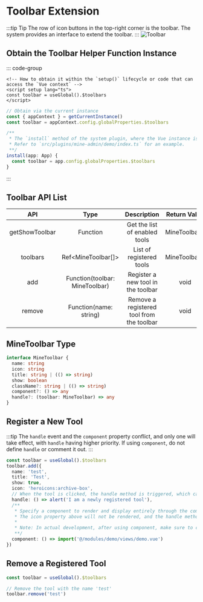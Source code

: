 # Toolbar Extension

:::tip Tip
The row of icon buttons in the top-right corner is the toolbar. The system provides an interface to extend the toolbar.
:::
![Toolbar](https://s21.ax1x.com/2024/10/24/pAwKsvq.jpg)

## Obtain the Toolbar Helper Function Instance

::: code-group

```vue [useGlobal() Method]
<!-- How to obtain it within the `setup()` lifecycle or code that can access the `Vue context` -->
<script setup lang="ts">
const toolbar = useGlobal().$toolbars
</script>
```

```ts [Obtain via Vue Instance]
// Obtain via the current instance
const { appContext } = getCurrentInstance()
const toolbar = appContext.config.globalProperties.$toolbars
```

```ts [Obtain within a Plugin]
/**
 * The `install` method of the system plugin, where the Vue instance is passed externally, and then the toolbar is obtained.
 * Refer to `src/plugins/mine-admin/demo/index.ts` for an example.
 **/
install(app: App) {
  const toolbar = app.config.globalProperties.$toolbars
}
```
:::

## Toolbar API List
|       API        |                Type               |     Description     |       Return Value       |
|:----------------:|:------------------------------:|:------------------:|:----------------------:|
|  getShowToolbar  |            Function            | Get the list of enabled tools  | MineToolbar[]  |
|     toolbars     |       Ref<MineToolbar[]>       |  List of registered tools   | MineToolbar[]  |
|  add  | Function(toolbar: MineToolbar) | Register a new tool in the toolbar  |      void      |
|  remove  |     Function(name: string)     | Remove a registered tool from the toolbar |      void      |

## MineToolbar Type
```ts
interface MineToolbar {
  name: string
  icon: string
  title: string | (() => string)
  show: boolean
  className?: string | (() => string)
  component?: () => any
  handle?: (toolbar: MineToolbar) => any
}
```
## Register a New Tool

:::tip
The `handle` event and the `component` property conflict, and only one will take effect, with `handle` having higher priority.
If using `component`, do not define `handle` or comment it out.
:::

```ts
const toolbar = useGlobal().$toolbars
toolbar.add({
  name: 'test',
  title: 'Test',
  show: true,
  icon: 'heroicons:archive-box',
  // When the tool is clicked, the handle method is triggered, which can be used for simple pop-up prompts, etc.
  handle: () => alert('I am a newly registered tool'),
  /**
   * Specify a component to render and display entirely through the component.
   * The icon property above will not be rendered, and the handle method will also be invalid.
   * 
   * Note: In actual development, after using component, make sure to comment out handle.
   **/
  component: () => import('@/modules/demo/views/demo.vue')
})
```

## Remove a Registered Tool

```ts
const toolbar = useGlobal().$toolbars

// Remove the tool with the name 'test'
toolbar.remove('test')
```